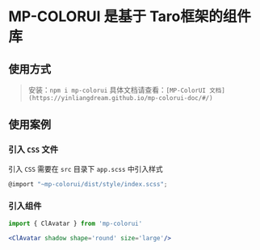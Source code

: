 # MP-COLORUI 是基于 Taro框架的组件库

## 使用方式

> 安装：`npm i mp-colorui`
> 具体文档请查看：`[MP-ColorUI 文档](https://yinliangdream.github.io/mp-colorui-doc/#/)`

## 使用案例

### 引入 `CSS` 文件

引入 `CSS` 需要在 `src` 目录下 `app.scss` 中引入样式

```js
@import "~mp-colorui/dist/style/index.scss";
```

### 引入组件

```jsx
import { ClAvatar } from 'mp-colorui'

<ClAvatar shadow shape='round' size='large'/>
```
